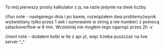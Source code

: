   To mój pierwszy prosty kalkulator z js, na razie jedynie na dwie liczby. 
  
  
  //fun note - następnego dnia i po kawie, rozwiązałem dwa problemy(wynik wyświetlany tylko przez 1 sek i sumowanie w string a nie number) z pomocą satackoverflow w 6 min. Wcześniej nie mogłem tego ogarnąć przez 2h :v



  //next note - dodałem kotki w tle z api yt, więc trzeba puszczać na live server ^_^


  